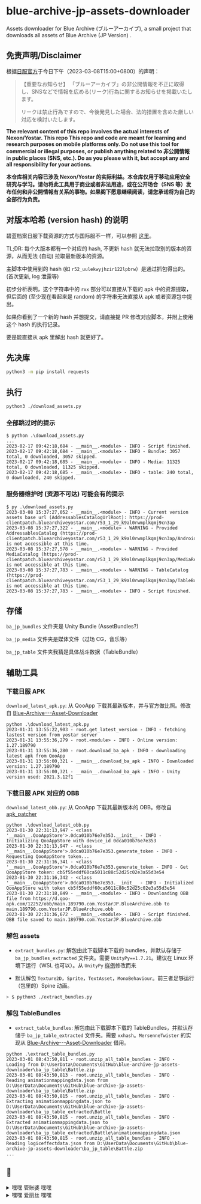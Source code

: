# blue-archive-jp-assets-downloader
Assets downloader for Blue Archive (ブルーアーカイブ), a small project that downloads all assets of Blue Archive (JP Version) .

## **免责声明/Disclaimer**

根据[日服官方](https://twitter.com/Blue_ArchiveJP/status/1633361958916456448)于今日下午（2023-03-08T15:00+0800）的声明：

> 【重要なお知らせ】
>「ブルーアーカイブ」の非公開情報を不正に取得し、SNSなどで情報を広める(リーク)行為に関するお知らせを掲載いたします。
>
>リークは禁止行為ですので、今後発見した場合、法的措置を含めた厳しい対応を検討いたします。

**The relevant content of this repo involves the actual interests of Nexon/Yostar. This repo This repo and code are meant for learning and research purposes on mobile platforms only. Do not use this tool for commercial or illegal purposes, or publish anything related to 非公開情報 in public places (SNS, etc.).  Do as you please with it, but accept any and all responsibility for your actions.**

**本仓库相关内容已涉及 Nexon/Yostar 的实际利益。本仓库仅用于移动应用安全研究与学习。请勿将此工具用于商业或者非法用途，或在公开场合（SNS 等）发布任何和非公開情報有关系的事物。如果阁下愿意继续阅读，请您承诺将为自己的全部行为负责。**

## 对版本哈希 (version hash) 的说明

碧蓝档案日服下载资源的方式与国际服不一样，可以参照 [这里](https://github.com/xiongnemo/blue-archive-jp-assets-downloader/issues/1)。

TL;DR: 每个大版本都有一个对应的 hash, 不更新 hash 就无法拉取别的版本的资源，从而无法 (自动) 拉取最新版本的资源。

主脚本中使用到的 hash (如 `r52_uulekwyjhzir122lpbrw`）是通过抓包得出的。(首次更新, log 泄露等)

初步分析表明，这个字符串中的 `rxx` 部分可以直接从下载的 apk 中的资源提取，但后面的 (至少现在看起来是 random) 的字符串无法直接从 apk 或者资源包中提出。

如果你看到了一个新的 hash 并想提交，请直接提 PR 修改对应脚本，并附上使用这个 hash 的执行记录。

要是能直接从 apk 里解出 hash 就更好了。

## 先决库

```bash
python3 -m pip install requests
```

## 执行

```bash
python3 ./download_assets.py
```

### 全部跳过时的提示

```pwsh
$ python .\download_assets.py
...
2023-02-17 09:42:18,684 - __main__.<module> - INFO - Script finished.
2023-02-17 09:42:18,684 - __main__.<module> - INFO - Bundle: 3057 total, 0 downloaded, 3057 skipped.
2023-02-17 09:42:18,685 - __main__.<module> - INFO - Media: 11325 total, 0 downloaded, 11325 skipped.
2023-02-17 09:42:18,685 - __main__.<module> - INFO - table: 240 total, 0 downloaded, 240 skipped.
```

### 服务器维护时 (资源不可达) 可能会有的提示

```pwsh
$ py .\download_assets.py
2023-03-08 15:37:27,052 - __main__.<module> - INFO - Current version assets base url (AddressablesCatalogUrlRoot): https://prod-clientpatch.bluearchiveyostar.com/r53_1_29_k9al0rwmplkqmj9cn3ap
2023-03-08 15:37:27,322 - __main__.<module> - WARNING - Provided AddressablesCatalog (https://prod-clientpatch.bluearchiveyostar.com/r53_1_29_k9al0rwmplkqmj9cn3ap/Android/) is not accessible at this time.
2023-03-08 15:37:27,578 - __main__.<module> - WARNING - Provided MediaCatalog (https://prod-clientpatch.bluearchiveyostar.com/r53_1_29_k9al0rwmplkqmj9cn3ap/MediaResources/) is not accessible at this time.
2023-03-08 15:37:27,783 - __main__.<module> - WARNING - TableCatalog (https://prod-clientpatch.bluearchiveyostar.com/r53_1_29_k9al0rwmplkqmj9cn3ap/TableBundles/TableCatalog.json) is not accessible at this time.
2023-03-08 15:37:27,783 - __main__.<module> - INFO - Script finished.
```

## 存储

`ba_jp_bundles` 文件夹是 Unity Bundle (AssetBundles?)

`ba_jp_media` 文件夹是媒体文件（过场 CG，音乐等）

`ba_jp_table` 文件夹我猜是具体战斗数据（TableBundle）

## 辅助工具

### 下载日服 APK

`download_latest_apk.py`: 从 QooApp 下载其最新版本，并与官方做比照。修改自 [Blue-Archive---Asset-Downloader](https://github.com/K0lb3/Blue-Archive---Asset-Downloader)

```pwsh
python .\download_latest_apk.py
2023-01-31 13:55:22,903 - root.get_latest_version - INFO - fetching lastest version from yostar server
2023-01-31 13:55:36,279 - root.<module> - INFO - Online version: 1.27.189790
2023-01-31 13:55:36,280 - root.download_ba_apk - INFO - downloading latest apk from QooApp
2023-01-31 13:56:00,321 - __main__.download_ba_apk - INFO - Downloaded version: 1.27.189790
2023-01-31 13:56:00,321 - __main__.download_ba_apk - INFO - Unity version used: 2021.3.12f1
```

### 下载日服 APK 对应的 OBB

`download_latest_obb.py`: 从 QooApp 下载其最新版本的 OBB。修改自 [apk_patcher](https://github.com/UnknownCollections/apk_patcher/blob/master/apk_patcher/tools/qooapp.py)

```pwsh
python .\download_latest_obb.py
2023-01-30 22:31:13,947 - <class '__main__.QooAppStore'>.0dca010b76e7e353.__init__ - INFO - Initializing QooAppStore with device_id 0dca010b76e7e353
2023-01-30 22:31:13,947 - <class '__main__.QooAppStore'>.0dca010b76e7e353.generate_token - INFO - Requesting QooAppStore token...
2023-01-30 22:31:16,341 - <class '__main__.QooAppStore'>.0dca010b76e7e353.generate_token - INFO - Get QooAppStore token: cb5f55eddf60ca5011c88c52d25c02e3a55d3e54
2023-01-30 22:31:16,342 - <class '__main__.QooAppStore'>.0dca010b76e7e353.__init__ - INFO - Initialized QooAppStore with token cb5f55eddf60ca5011c88c52d25c02e3a55d3e54
2023-01-30 22:31:18,849 - __main__.<module> - INFO - Downloading OBB file from https://d.qoo-apk.com/12252/obb/main.189790.com.YostarJP.BlueArchive.obb to main.189790.com.YostarJP.BlueArchive.obb
2023-01-30 22:31:36,672 - __main__.<module> - INFO - Script finished. OBB file saved to main.189790.com.YostarJP.BlueArchive.obb
```

### 解包 assets

* `extract_bundles.py`: 解包由此下载脚本下载的 bundles，并默认存储于 `ba_jp_bundles_extracted` 文件夹。需要 `UnityPy==1.7.21`。建议在 Linux 环境下运行（WSL 也可以）。从 `UnityPy` [样例](https://github.com/K0lb3/UnityPy#example)修改而来

* 默认解包 `Texture2D`，`Sprite`，`TextAsset`，`MonoBehaviour`。前三者足够运行（包里的）Spine 动画。

```bash
> $ python3 ./extract_bundles.py
```

### 解包 TableBundles

* `extract_table_bundles`: 解包由此下载脚本下载的 TableBundles，并默认存储于 `ba_jp_table_extracted` 文件夹。需要 `xxhash`。`MersenneTwister` 的实现从 [Blue-Archive---Asset-Downloader](https://github.com/K0lb3/Blue-Archive---Asset-Downloader/blob/main/lib/MersenneTwister.py) 借用。


```pwsh
python .\extract_table_bundles.py
2023-03-01 08:43:50,811 - root.unzip_all_table_bundles - INFO - Loading from D:\UserData\Documents\GitHub\blue-archive-jp-assets-downloader\ba_jp_table\Battle.zip
2023-03-01 08:43:50,813 - root.unzip_all_table_bundles - INFO - Reading animationmappingdata.json from D:\UserData\Documents\GitHub\blue-archive-jp-assets-downloader\ba_jp_table\Battle.zip
2023-03-01 08:43:50,815 - root.unzip_all_table_bundles - INFO - Extracting animationmappingdata.json to D:\UserData\Documents\GitHub\blue-archive-jp-assets-downloader\ba_jp_table_extracted\Battle
2023-03-01 08:43:50,815 - root.unzip_all_table_bundles - INFO - Extracted animationmappingdata.json to D:\UserData\Documents\GitHub\blue-archive-jp-assets-downloader\ba_jp_table_extracted\Battle\animationmappingdata.json
2023-03-01 08:43:50,815 - root.unzip_all_table_bundles - INFO - Reading logiceffectdata.json from D:\UserData\Documents\GitHub\blue-archive-jp-assets-downloader\ba_jp_table\Battle.zip
...
```

## 💈

<details><summary>嘿嘿 管账婆 嘿嘿</summary>
<p>

对于体操服优香，我的评价是四个字：好有感觉。我主要想注重于两点，来阐述我对于体操服优香的拙见：第一，我非常喜欢优香。优香的立绘虽然把优香作为好母亲的一面展现了出来（安产型的臀部）。但是她这个头发，尤其是双马尾，看起来有点奇怪。但是这个羁绊剧情里的优香，马尾非常的自然，看上去比较长，真的好棒，好有感觉。这个泛红的脸颊，迷离的眼神，和这个袖口与手套之间露出的白皙手腕，我就不多说了。第二，我非常喜欢体操服。这是在很久很久之前，在认识优香之前，完完全全的xp使然。然而优香她不仅穿体操服，她还扎单马尾，她还穿外套，她竟然还不好好穿外套，她甚至在脸上贴星星（真的好可爱）。（倒吸一口凉气）我的妈呀，这已经到了仅仅是看一眼都能让人癫狂的程度。然而体操服优香并不实装，她真的只是给你看一眼，哈哈。与其说体操服优香让我很有感觉，不如说体操服优香就是为了我的xp量身定做的。抛开这一切因素，只看性格，优香也是数一数二的好女孩：公私分明，精明能干;但是遇到不擅长的事情也会变得呆呆的。我想和优香一起养一个爱丽丝当女儿，所以想在这里问一下大家，要买怎样的枕头才能做这样的梦呢？优香是越看越可爱的，大家可以不必拘束于这机会上的小粗腿优香，大胆的发现这个又呆又努力的女孩真正的可爱之处。

</p>
</details>

<details><summary>嘿嘿 爱丽丝 嘿嘿</summary>
<p>

我可爱的爱丽丝闺女 嘿嘿 没有你我可怎么活啊

![image](https://user-images.githubusercontent.com/38759782/214242400-b1b029c0-0676-4466-8570-86d7ae38037a.png)

今天我们物理开始讲磁力了，物理老师说铁，镍，钴一类的东西都能被磁化，我听完就悟了，大彻大悟。
课后我问老师：“老师，是不是钴和镍都可以被磁化？”
老师笑了笑，说：“是的。怎么了？”
我赶忙追问：“那我对爱丽丝的爱是不是也可以被磁化？
老师疑惑了，问为什么？
我笑着，红了眼眶：“因为我对爱丽丝的爱就像铁打造的拖拉机一样，轰轰烈烈哐哐锵锵。

给人一种妈妈😇后留下的天真可爱但不知道发生了什么的女儿学着妈妈😇前的样子哄爸爸开心但是又再次让爸爸想起了妈妈的音容笑貌的感觉😢顺带一提爸爸的设定是因为过度悲伤只能住进疗养院只有每周一可以探视

![680EC47E322CA2F691458F7B2A761D28](https://user-images.githubusercontent.com/38759782/218291278-1cae2b3c-409e-4f0c-8f6c-27d337ae5f3a.jpg)

上次抱抱，这次比心还抢📫东西，下次要干什么已经不敢想了



![2N_ GDAG%LA_CKB )J{SVQP](https://user-images.githubusercontent.com/38759782/218412572-eb691657-0669-47f8-9376-db5598703b47.gif)

最害怕的一集

![image](https://user-images.githubusercontent.com/38759782/221453505-a0da27ad-6d89-40fa-afcb-ee7cf72abb14.png)

  
</p>
</details>

